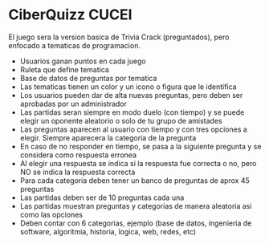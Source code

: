 # CiberQuizz CUCEI

El juego sera la version basica de Trivia Crack (preguntados), pero enfocado a tematicas de programacion.

- Usuarios ganan puntos en cada juego
- Ruleta que define tematica
- Base de datos de preguntas por tematica
- Las tematicas tienen un color y un icono o figura que le identifica
- Los usuarios pueden dar de alta nuevas preguntas, pero deben ser aprobadas por un administrador
- Las partidas seran siempre en modo duelo (con tiempo) y se puede elegir un oponente aleatorio o solo de tu grupo de amistades
- Las preguntas aparecen al usuario con tiempo y con tres opciones a elegir. Siempre aparecera la categoria de la pregunta
- En caso de no responder en tiempo, se pasa a la siguiente pregunta y se considera como respuesta erronea
- Al elegir una respuesta se indica si la respuesta fue correcta o no, pero NO se indica la respuesta correcta
- Para cada categoria deben tener un banco de preguntas de aprox 45 preguntas
- Las partidas deben ser de 10 preguntas cada una
- Las partidas muestran preguntas y categorias de manera aleatoria asi como las opciones
- Deben contar con 6 categorias, ejemplo (base de datos, ingenieria de software, algoritmia, historia, logica, web, redes, etc)
